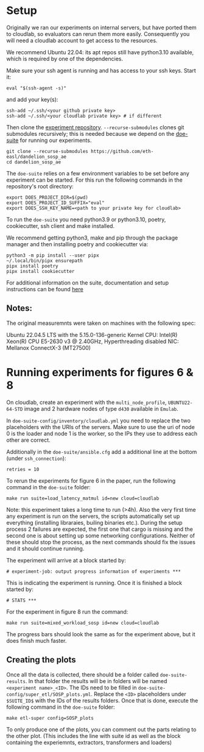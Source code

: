 # Setup
Originally we ran our experiments on internal servers, but have ported them to cloudlab, so evaluators can rerun them more easily.
Consequently you will need a cloudlab account to get access to the resources.

We recommend Ubuntu 22.04: its apt repos still have python3.10 available, which is required by one of the dependencies.

Make sure your ssh agent is running and has access to your ssh keys.
Start it:
```
eval "$(ssh-agent -s)"
```

and add your key(s):
```
ssh-add ~/.ssh/<your github private key>
ssh-add ~/.ssh/<your cloudlab private key> # if different
```

Then clone the [experiment repository](https://github.com/eth-easl/dandelion_sosp_ae).
`--recurse-submodules` clones git submodules recursively; this is needed because we depend on the [doe-suite](https://nicolas-kuechler.github.io/doe-suite) for running our experiments.
```
git clone --recurse-submodules https://github.com/eth-easl/dandelion_sosp_ae
cd dandelion_sosp_ae
```

The `doe-suite` relies on a few environment variables to be set before any experiment can be started.
For this run the following commands in the repository's root directory:
```
export DOES_PROJECT_DIR=$(pwd)
export DOES_PROJECT_ID_SUFFIX="eval"
export DOES_SSH_KEY_NAME=<path to your private key for cloudlab>
```

To run the `doe-suite` you need python3.9 or python3.10, poetry, cookiecutter, ssh client and make installed.

We recommend getting python3, make and pip through the package manager and then installing poetry and cookiecutter via:
```
python3 -m pip install --user pipx
~/.local/bin/pipx ensurepath
pipx install poetry
pipx install cookiecutter
```
For additional information on the suite, documentation and setup instructions can be found [here](https://nicolas-kuechler.github.io/doe-suite/installation.html)

## Notes:

The original measuremnts were taken on machines with the following spec:

Ubuntu 22.04.5 LTS with the 5.15.0-136-generic Kernel
CPU: Intel(R) Xeon(R) CPU E5-2630 v3 @ 2.40GHz, Hyperthreading disabled
NIC: Mellanox ConnectX-3 (MT27500)

# Running experiments for figures 6 & 8

On cloudlab, create an experiment with the `multi_node_profile`, `UBUNTU22-64-STD` image and 2 hardware nodes of type `d430` available in `Emulab`.

In `doe-suite-config/inventory/cloudlab.yml` you need to replace the two placeholders with the URIs of the servers.
Make sure to use the uri of node 0 is the loader and node 1 is the worker, so the IPs they use to address each other are correct.

Additionally in the `doe-suite/ansible.cfg` add a additional line at the bottom (under `ssh_connection`):
```
retries = 10
```

To rerun the experiments for figure 6 in the paper, run the following command in the `doe-suite` folder:
```
make run suite=load_latency_matmul id=new cloud=cloudlab
```
Note: this experiment takes a long time to run (>4h).
Also the very first time any experiment is run on the servers, the scripts automatically set up everything (installing libraraies, builing binaries etc.).
During the setup process 2 failures are expected, the first one that cargo is missing and the second one is about setting up some networking configurations.
Neither of these should stop the process, as the next commands should fix the issues and it should continue running.

The experiment will arrive at a block started by: 

```
# experiment-job: output progress information of experiments ***
```
This is indicating the experiment is running.
Once it is finished a block started by: 

```
# STATS ***
```

For the experiment in figure 8 run the command:
```
make run suite=mixed_workload_sosp id=new cloud=cloudlab
```

The progress bars should look the same as for the experiment above, but it does finish much faster.

## Creating the plots

Once all the data is collected, there should be a folder called `doe-suite-results`.
In that folder the results will be in folders will be named `<experiment name>_<ID>`.
The IDs need to be filled in `doe-suite-config/super_etl/SOSP_plots.yml`.
Replace the `<ID>` placeholders under `$SUITE_ID$` with the IDs of the results folders.
Once that is done, execute the following command in the `doe-suite` folder:

```
make etl-super config=SOSP_plots
```

To only produce one of the plots, you can comment out the parts relating to the other plot.
(This includes the line with suite id as well as the block containing the experiemnts, extractors, transformers and loaders)
